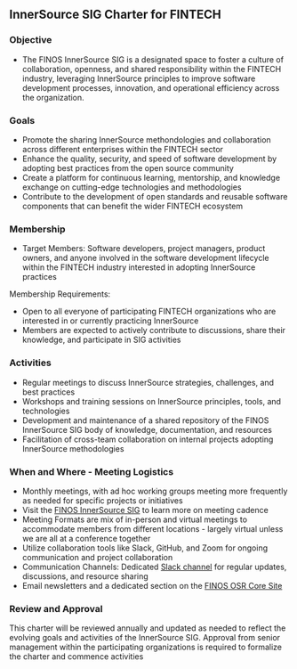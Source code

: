 ## InnerSource SIG Charter for FINTECH 

### Objective

- The FINOS InnerSource SIG is a designated space to foster a culture of collaboration, openness, and shared responsibility within the FINTECH industry, leveraging InnerSource principles to improve software development processes, innovation, and operational efficiency across the organization. 

### Goals

- Promote the sharing InnerSource methondologies and collaboration across different enterprises within the FINTECH sector
- Enhance the quality, security, and speed of software development by adopting best practices from the open source community
- Create a platform for continuous learning, mentorship, and knowledge exchange on cutting-edge technologies and methodologies
- Contribute to the development of open standards and reusable software components that can benefit the wider FINTECH ecosystem

### Membership

- Target Members: Software developers, project managers, product owners, and anyone involved in the software development lifecycle within the FINTECH industry interested in adopting InnerSource practices

Membership Requirements:

- Open to all everyone of participating FINTECH organizations who are interested in or currently practicing InnerSource
- Members are expected to actively contribute to discussions, share their knowledge, and participate in SIG activities

### Activities

- Regular meetings to discuss InnerSource strategies, challenges, and best practices
- Workshops and training sessions on InnerSource principles, tools, and technologies
- Development and maintenance of a shared repository of the FINOS InnerSource SIG body of knowledge, documentation, and resources
- Facilitation of cross-team collaboration on internal projects adopting InnerSource methodologies

### When and Where - Meeting Logistics

- Monthly meetings, with ad hoc working groups meeting more frequently as needed for specific projects or initiatives
- Visit the [FINOS InnerSource SIG](https://osr.finos.org/docs/InnerSource/Introduction) to learn more on meeting cadence 
- Meeting Formats are mix of in-person and virtual meetings to accommodate members from different locations - largely virtual unless we are all at a conference together
- Utilize collaboration tools like Slack, GitHub, and Zoom for ongoing communication and project collaboration
- Communication Channels: Dedicated [Slack channel](https://github.com/finos/innersource) for regular updates, discussions, and resource sharing
- Email newsletters and a dedicated section on the [FINOS OSR Core Site](https://osr.finos.org/docs/bok/Introduction)

### Review and Approval
This charter will be reviewed annually and updated as needed to reflect the evolving goals and activities of the InnerSource SIG. Approval from senior management within the participating organizations is required to formalize the charter and commence activities
